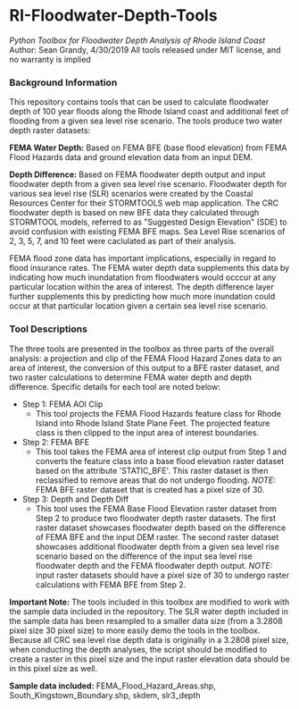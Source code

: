 # RI-Floodwater-Depth-Tools
*Python Toolbox for Floodwater Depth Analysis of Rhode Island Coast*
Author: Sean Grandy, 4/30/2019
All tools released under MIT license, and no warranty is implied

### Background Information
This repository contains tools that can be used to calculate floodwater depth of 100 year floods along the Rhode Island coast and additional feet of flooding from a given sea level rise scenario. The tools produce two water depth raster datasets:

**FEMA Water Depth:** Based on FEMA BFE (base flood elevation) from FEMA Flood Hazards data and ground elevation data from an input DEM.

**Depth Difference:** Based on FEMA floodwater depth output and input floodwater depth from a given sea level rise scenario. Floodwater depth for various sea level rise (SLR) scenarios were created by the Coastal Resources Center for their STORMTOOLS web map application. The CRC floodwater depth is based on new BFE data they calculated through STORMTOOL models, referred to as "Suggested Design Elevation" (SDE) to avoid confusion with existing FEMA BFE maps. Sea Level Rise scenarios of 2, 3, 5, 7, and 10 feet were caclulated as part of their analysis.

FEMA flood zone data has important implications, especially in regard to flood insurance rates. The FEMA water depth data supplements this data by indicating how much inundatation from floodwaters would occcur at any particular location within the area of interest. The depth difference layer further supplements this by predicting how much more inundation could occur at that particular location given a certain sea level rise scenario. 

### Tool Descriptions 
The three tools are presented in the toolbox as three parts of the overall analysis: a projection and clip of the FEMA Flood Hazard Zones data to an area of interest, the conversion of this output to a BFE raster dataset, and two raster calculations to determine FEMA water depth and depth difference. Specific details for each tool are noted below:

* Step 1: FEMA AOI Clip
  * This tool projects the FEMA Flood Hazards feature class for Rhode Island into Rhode Island State Plane Feet. The projected feature class is then clipped to the input area of interest boundaries. 
* Step 2: FEMA BFE
  * This tool takes the FEMA area of interest clip output from Step 1 and converts the feature class into a base flood elevation raster dataset based on the attribute 'STATIC_BFE'. This raster dataset is then reclassified to remove areas that do not undergo flooding. *NOTE:* FEMA BFE raster dataset that is created has a pixel size of 30.
* Step 3: Depth and Depth Diff
  * This tool uses the FEMA Base Flood Elevation raster dataset from Step 2 to produce two floodwater depth raster datasets. The first raster dataset showcases floodwater depth based on the difference of FEMA BFE and the input DEM raster. The second raster dataset showcases additional floodwater depth from a given sea level rise scenario based on the difference of the input sea level rise floodwater depth and the FEMA floodwater depth output. *NOTE:* input raster datasets should have a pixel size of 30 to undergo raster calculations with FEMA BFE from Step 2.

**Important Note:** The tools included in this toolbox are modified to work with the sample data included in the repository. The SLR water depth included in the sample data has been resampled to a smaller data size (from a 3.2808 pixel size 30 pixel size) to more easily demo the tools in the toolbox. Because all CRC sea level rise depth data is originally in a 3.2808 pixel size, when conducting the depth analyses, the script should be modified to create a raster in this pixel size and the input raster elevation data should be in this pixel size as well.

**Sample data included:** FEMA_Flood_Hazard_Areas.shp, South_Kingstown_Boundary.shp, skdem, slr3_depth


